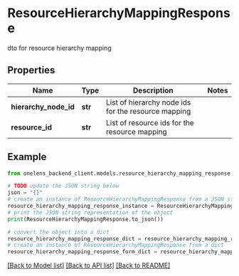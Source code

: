 # ResourceHierarchyMappingResponse

dto for resource hierarchy mapping

## Properties

Name | Type | Description | Notes
------------ | ------------- | ------------- | -------------
**hierarchy_node_id** | **str** | List of hierarchy node ids for the resource mapping | 
**resource_id** | **str** | List of resource ids for the resource mapping | 

## Example

```python
from onelens_backend_client.models.resource_hierarchy_mapping_response import ResourceHierarchyMappingResponse

# TODO update the JSON string below
json = "{}"
# create an instance of ResourceHierarchyMappingResponse from a JSON string
resource_hierarchy_mapping_response_instance = ResourceHierarchyMappingResponse.from_json(json)
# print the JSON string representation of the object
print(ResourceHierarchyMappingResponse.to_json())

# convert the object into a dict
resource_hierarchy_mapping_response_dict = resource_hierarchy_mapping_response_instance.to_dict()
# create an instance of ResourceHierarchyMappingResponse from a dict
resource_hierarchy_mapping_response_form_dict = resource_hierarchy_mapping_response.from_dict(resource_hierarchy_mapping_response_dict)
```
[[Back to Model list]](../README.md#documentation-for-models) [[Back to API list]](../README.md#documentation-for-api-endpoints) [[Back to README]](../README.md)


